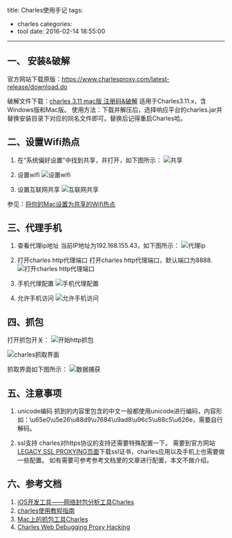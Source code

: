 title: Charles使用手记
tags:
  - charles
categories:
  - tool
date: 2016-02-14 18:55:00
---

## 一、 安装&破解
官方网站下载原版：https://www.charlesproxy.com/latest-release/download.do

破解文件下载：[charles 3.11 mac版 注册码&破解](http://www.typechodev.com/index.php/archives/518/)
适用于Charles3.11.x，含Windows版和Mac版。
使用方法：下载并解压后，选择响应平台的charles.jar并替换安装目录下对应的同名文件即可。替换后记得重启Charles哈。


## 二、设置Wifi热点
1. 在“系统偏好设置”中找到共享，并打开，如下图所示：
![共享](http://images.macx.cn/forum/201212/13/234626efeiiiee0ie0de1d.png)

2. 设置wifi
![设置wifi](http://images.macx.cn/forum/201212/13/234626dfzl5ddirvab0wlf.png)

3. 设置互联网共享
![互联网共享](http://images.macx.cn/forum/201212/13/234626zltkgqegkdk9egk9.png)

参见：[将你的Mac设置为共享的Wifi热点](http://www.macx.cn/thread-2076838-1-1.html)


<!-- more -->


## 三、代理手机
1. 查看代理ip地址
当前IP地址为192.168.155.43，如下图所示：
![代理ip](http://7xkl4i.com1.z0.glb.clouddn.com/charles-proxy-local-ip.png)

2. 打开charles http代理端口
打开charles http代理端口，默认端口为8888.
![打开charles http代理端口](http://7xkl4i.com1.z0.glb.clouddn.com/charles-proxy-http-setting.png)

3. 手机代理配置
![手机代理配置](http://7xkl4i.com1.z0.glb.clouddn.com/charles-proxy-phone.jpg)

4. 允许手机访问
![允许手机访问](http://7xkl4i.com1.z0.glb.clouddn.com/charles-proxy-trust-dialog.png)


## 四、抓包
打开抓包开关：
![开始http抓包](http://7xkl4i.com1.z0.glb.clouddn.com/charles-proxy-http-switch.png)

![charles抓取界面](http://cdn.infoqstatic.com/statics_s1_20160128-0241u2/resource/articles/network-packet-analysis-tool-charles/zh/resources/1009004.jpg)

抓取界面如下图所示：
![数据捕获](http://img.blog.csdn.net/20141130195559531?watermark/2/text/aHR0cDovL2Jsb2cuY3Nkbi5uZXQvamlhbmd3ZWkwOTEwNDEwMDAz/font/5a6L5L2T/fontsize/400/fill/I0JBQkFCMA==/dissolve/70/gravity/Center)


## 五、注意事项
1. unicode编码
抓到的内容里包含的中文一般都使用unicode进行编码，内容形如：\u65e0\u5e26\u88d9\u7684\u9ad8\u96c5\u88c5\u626e，需要自行解码。

2. ssl支持
charles对https协议的支持还需要特殊配置一下。
需要到官方网站[LEGACY SSL PROXYING页面](http://www.charlesproxy.com/documentation/additional/legacy-ssl-proxying/)下载ssl证书，charles应用以及手机上也需要做一些配置。
如有需要可参考参考文档里的文章进行配置，本文不做介绍。


## 六、参考文档
1. [iOS开发工具——网络封包分析工具Charles](http://www.infoq.com/cn/articles/network-packet-analysis-tool-charles)
2. [charles使用教程指南](http://drops.wooyun.org/tips/2423)
3. [Mac上的抓包工具Charles](http://blog.csdn.net/jiangwei0910410003/article/details/41620363)
4. [Charles Web Debugging Proxy Hacking](http://www.gfzj.us/tech/2015/06/24/charles-hacking.html)
